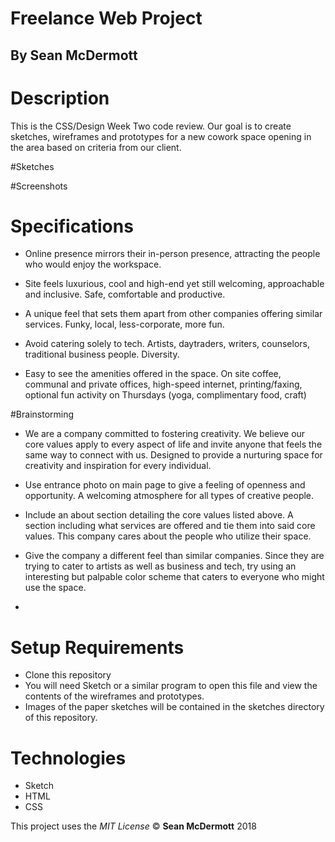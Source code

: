 # Freelance Web Project

## By Sean McDermott

# Description
This is the CSS/Design Week Two code review. Our goal is to create sketches, wireframes and prototypes for a new cowork space opening in the area based on criteria from our client.

#Sketches

#Screenshots

# Specifications
* Online presence mirrors their in-person presence, attracting the people who would enjoy the workspace.

* Site feels luxurious, cool and high-end yet still welcoming, approachable and inclusive. Safe, comfortable and productive.

* A unique feel that sets them apart from other companies offering similar services. Funky, local, less-corporate, more fun.

* Avoid catering solely to tech. Artists, daytraders, writers, counselors, traditional business people. Diversity.

* Easy to see the amenities offered in the space. On site coffee, communal and private offices, high-speed internet, printing/faxing, optional fun activity on Thursdays (yoga, complimentary food, craft)

#Brainstorming

* We are a company committed to fostering creativity. We believe our core values apply to every aspect of life and invite anyone that feels the same way to connect with us. Designed to provide a nurturing space for creativity and inspiration for every individual.

* Use entrance photo on main page to give a feeling of openness and opportunity. A welcoming atmosphere for all types of creative people.

* Include an about section detailing the core values listed above. A section including what services are offered and tie them into said core values. This company cares about the people who utilize their space.

* Give the company a different feel than similar companies. Since they are trying to cater to artists as well as business and tech, try using an interesting but palpable color scheme that caters to everyone who might use the space.

*  

# Setup Requirements
* Clone this repository
* You will need Sketch or a similar program to open this file and view the contents of the wireframes and prototypes.
* Images of the paper sketches will be contained in the sketches directory of this repository.
<!-- * Run npm install to install all dependencies
* Run npm run start to build and start the development environment -->

<!-- # Notes
* To hold all images, **Make a folder called 'images' in the src/ directory**
* If you want to rename your assets folder, currently known as 'images', **Make sure to change the outputPath and inputPath in webpack.config.js > module > rules > file-loader to your desired assets directory name.** -->

# Technologies
* Sketch
* HTML
* CSS
<!-- * JavaScript
* Webpack
* Jasmine
* Karma -->

This project uses the _MIT License_
&copy; **Sean McDermott** 2018
